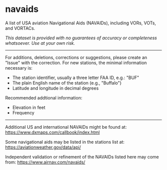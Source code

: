 # navaids
A list of USA aviation Navigational Aids (NAVAIDs), including VORs, VOTs, and VORTACs.

*This dataset is provided with no guarantees of accuracy or completeness whatsoever. Use at your own risk.*

----

For additions, deletions, corrections or suggestions, please create an "Issue" with the correction. For new stations, the minimal information necessary is:
- The station identifier, usually a three letter FAA ID, e.g.: "BUF"
- The plain English name of the station (e.g., "Buffalo")
- Latitude and longitude in decimal degrees

Recommended addtional information:
- Elevation in feet
- Frequency

----
Additional US and international NAVAIDs might be found at: https://www.dxmaps.com/callbook/index.html

Some navigational aids may be listed in the stations list at: https://aviationweather.gov/data/api/

Independent validation or refinement of the NAVAIDs listed here may come from: https://www.airnav.com/navaids/

